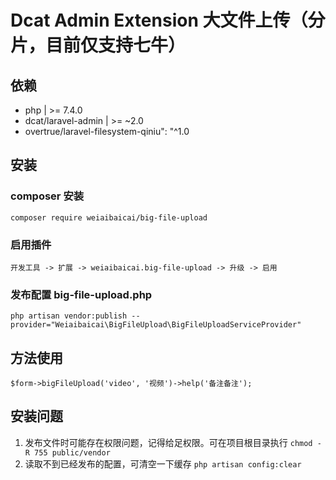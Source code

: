 # Dcat Admin Extension  大文件上传（分片，目前仅支持七牛）


## 依赖

- php  | >= 7.4.0
- dcat/laravel-admin  | >= ~2.0
- overtrue/laravel-filesystem-qiniu": "^1.0


## 安装

### composer 安装

```
composer require weiaibaicai/big-file-upload
```

### 启用插件
```
开发工具 -> 扩展 -> weiaibaicai.big-file-upload -> 升级 -> 启用
```

### 发布配置 big-file-upload.php

```
php artisan vendor:publish --provider="Weiaibaicai\BigFileUpload\BigFileUploadServiceProvider"
```

## 方法使用
```
$form->bigFileUpload('video', '视频')->help('备注备注');
```

## 安装问题
1. 发布文件时可能存在权限问题，记得给足权限。可在项目根目录执行 `chmod -R 755 public/vendor`
2. 读取不到已经发布的配置，可清空一下缓存 `php artisan config:clear`
